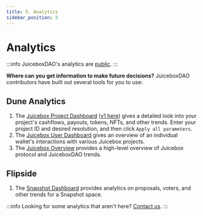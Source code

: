 ```yaml
---
title: 5. Analytics
sidebar_position: 5
---
```


# Analytics

:::info
JuiceboxDAO's analytics are [public](/dao/reference/analytics/).
:::

**Where can you get information to make future decisions?** JuiceboxDAO contributors have built out several tools for you to use:

## Dune Analytics

1. The [Juicebox Project Dashboard](https://dune.com/juicebox/v3) ([v1 here](https://dune.com/juicebox/project-v1)) gives a detailed look into your project's cashflows, payouts, tokens, NFTs, and other trends. Enter your project ID and desired resolution, and then click `Apply all parameters`.
2. The [Juicebox User Dashboard](https://dune.com/juicebox/user) gives an overview of an individual wallet's interactions with various Juicebox projects.
3. The [Juicebox Overview](https://dune.com/juicebox/overview) provides a high-level overview of Juicebox protocol and JuiceboxDAO trends.

## Flipside

1. The [Snapshot Dashboard](https://app.flipsidecrypto.com/dashboard/snapshot-plus-data-ueqrnb) provides analytics on proposals, voters, and other trends for a Snapshot space.

:::info
Looking for some analytics that aren't here? [Contact us](https://discord.gg/juicebox).
:::
